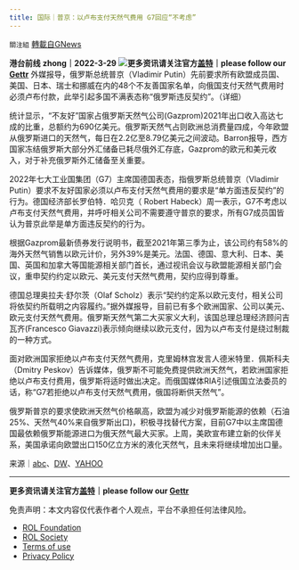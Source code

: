 ```yaml
---
title: 国际｜普京：以卢布支付天然气费用 G7回应“不考虑”
---
```

`關注組` [轉載自GNews](https://gnews.org/zh-hans/2250415/)

**港台前线** **zhong｜2022-3-29**
![](https://assets.gnews.org/wp-content/uploads/2022/03/Music-Clip-1-15.png)**更多资讯请关注官方[盖特](https://gettr.com/user/hktwfrontline)｜please follow our [Gettr](https://gettr.com/user/hktwfrontline)**
外媒报导，俄罗斯总统普京（Vladimir Putin）先前要求所有欧盟成员国、美国、日本、瑞士和挪威在内的48个不友善国家名单，向俄国支付天然气费用时必须卢布付款，此举引起多国不满表态称“俄罗斯违反契约”。（详细）

统计显示，“不友好”国家占俄罗斯天然气公司(Gazprom)2021年出口收入高达七成的比重，总额约为690亿美元。俄罗斯天然气占则欧洲总消费量四成，今年欧盟从俄罗斯进口的天然气，每日在2.2亿至8.79亿美元之间波动。Barron报导，西方国家冻结俄罗斯大部分外汇储备已耗尽俄外汇存底，Gazprom的欧元和美元收入，对于补充俄罗斯外汇储备至关重要。

2022年七大工业国集团（G7）主席国德国表态，指俄罗斯总统普京（Vladimir Putin）要求不友好国家必须以卢布支付天然气费用的要求是“单方面违反契约”的行为。德国经济部长罗伯特．哈贝克（ Robert Habeck）周一表示，G7不考虑以卢布支付天然气费用，并呼吁相关公司不需要遵守普京的要求，所有G7成员国皆认为普京此举是单方面违反契约的行为。

根据Gazprom最新债券发行说明书，截至2021年第三季为止，该公司约有58%的海外天然气销售以欧元计价，另外39%是美元。法国、德国、意大利、日本、美国、英国和加拿大等国能源相关部门首长，通过视讯会议与欧盟能源相关部门会议，重申契约约定以欧元、美元支付天然气费用，契约应得到尊重。

德国总理奥拉夫·舒尔茨（Olaf Scholz）表示“契约约定系以欧元支付，相关公司将依契约所载明之内容履约。”据外媒报导，目前已有多个欧洲国家、公司以美元、欧元支付天然气费用。俄罗斯天然气第二大买家义大利，该国总理总理经济顾问吉瓦齐(Francesco Giavazzi)表示倾向继续以欧元支付，因为以卢布支付是绕过制裁的一种方式。

面对欧洲国家拒绝以卢布支付天然气费用，克里姆林宫发言人德米特里．佩斯科夫（Dmitry Peskov）告诉媒体，俄罗斯不可能免费提供欧洲天然气，若欧洲国家拒绝以卢布支付费用，俄罗斯将适时做出决定。而俄国媒体RIA引述俄国立法委员的话，称“G7若拒绝以卢布支付天然气费用，俄国将断供天然气”。

俄罗斯普京的要求使欧洲天然气价格飙高，欧盟为减少对俄罗斯能源的依赖（石油25%、天然气40%来自俄罗斯出口)，积极寻找替代方案，目前G7中以主席国德国最依赖俄罗斯能源进口为俄天然气最大买家。上周，美欧宣布建立新的伙伴关系，美国承诺向欧盟出口150亿立方米的液化天然气，且未来将继续增加出口量。

来源｜[abc](https://abcnews.go.com/Business/wireStory/germany-g7-rejects-russias-demand-pay-gas-rubles-83718737)、[DW](https://www.dw.com/en/g7-rejects-russias-demand-for-gas-payment-in-rubles/a-61282564)、[YAHOO](https://tw.stock.yahoo.com/news/%E4%BF%84%E8%AD%A6%E5%91%8A%E8%8B%A5%E7%9B%B8%E9%97%9C%E5%9C%8B%E5%AE%B6%E6%8B%92%E4%BB%A5%E7%9B%A7%E5%B8%83%E6%94%AF%E4%BB%98%E5%A4%A9%E7%84%B6%E6%B0%A3%E8%B2%BB%E7%94%A8-%E5%85%A8%E7%90%83%E6%88%96%E9%9D%A2%E8%87%A8%E7%A0%B4%E7%94%A2%E6%BD%AE-235833478.html)

* * *

**更多资讯请关注官方[盖特](https://gettr.com/user/hktwfrontline)｜please follow our [Gettr](https://gettr.com/user/hktwfrontline)**

 

免责声明：本文内容仅代表作者个人观点，平台不承担任何法律风险。

- [ROL Foundation](https://rolfoundation.org/)
- [ROL Society](https://rolsociety.org/)
- [Terms of use](https://gnews.org/terms-of-use-3/)
- [Privacy Policy](https://gnews.org/privacy-policy/)
